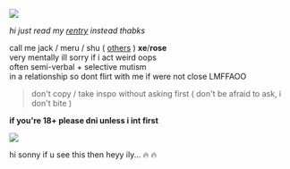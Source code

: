 ![](https://cdn.discordapp.com/attachments/729124835296280689/1068048287388672000/image.jpeg)

*hi just read my [rentry](https://rentry.org/scenario_liar) instead thabks*

call me jack / meru / shu ( [others](https://en.pronouns.page/@gigolo) ) **xe**/**rose**  
very mentally ill sorry if i act weird oops  
often semi-verbal + selective mutism  
in a relationship so dont flirt with me if were not close LMFFAOO  

> don't copy / take inspo without asking first ( don't be afraid to ask, i don't bite )

**if you're 18+ please dni unless i int first**

![](https://cdn.discordapp.com/attachments/729124835296280689/1068074827069542440/image.jpeg)

hi sonny if u see this then heyy ily... :fire: :fire:
